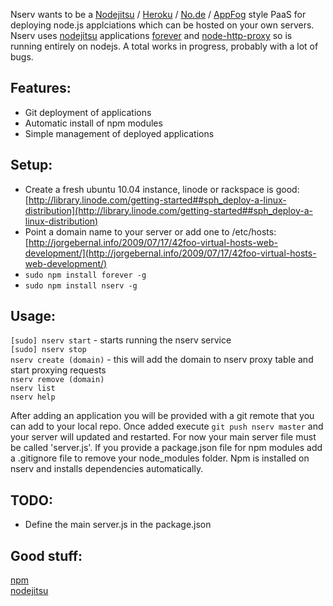 Nserv wants to be a [Nodejitsu](http://nodejitsu.com/) / [Heroku](http://www.heroku.com/) / [No.de](https://no.de/) / [AppFog](http://appfog.com/) style PaaS for deploying node.js applciations which can be hosted on your own servers. Nserv uses [nodejitsu](http://nodejitsu.com/#technology) applications [forever](https://github.com/indexzero/forever) and [node-http-proxy](https://github.com/nodejitsu/node-http-proxy) so is running entirely on nodejs. A total works in progress, probably with a lot of bugs.

## Features:
* Git deployment of applications
* Automatic install of npm modules
* Simple management of deployed applications

## Setup:
* Create a fresh ubuntu 10.04 instance, linode or rackspace is good: [http://library.linode.com/getting-started##sph_deploy-a-linux-distribution](http://library.linode.com/getting-started##sph_deploy-a-linux-distribution)  
* Point a domain name to your server or add one to /etc/hosts: [http://jorgebernal.info/2009/07/17/42foo-virtual-hosts-web-development/](http://jorgebernal.info/2009/07/17/42foo-virtual-hosts-web-development/)  
* `sudo npm install forever -g`  
* `sudo npm install nserv -g`  

## Usage:
`[sudo] nserv start` - starts running the nserv service  
`[sudo] nserv stop`  
`nserv create (domain)` - this will add the domain to nserv proxy table and start proxying requests  
`nserv remove (domain)`  
`nserv list`  
`nserv help`
  
After adding an application you will be provided with a git remote that you can add to your local repo. Once added execute `git push nserv master` and your server will updated and restarted. For now your main server file must be called 'server.js'. If you provide a package.json file for npm modules add a .gitignore file to remove your node\_modules folder. Npm is installed on nserv and installs dependencies automatically. 

## TODO:
* Define the main server.js in the package.json

## Good stuff:
[npm](http://npmjs.org/)  
[nodejitsu](http://nodejitsu.com/#technology)  
